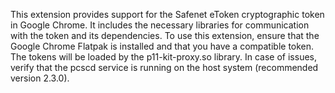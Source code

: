 This extension provides support for the Safenet eToken cryptographic token in Google Chrome. It includes the necessary libraries for communication with the token and its dependencies.
To use this extension, ensure that the Google Chrome Flatpak is installed and that you have a compatible token. The tokens will be loaded by the p11-kit-proxy.so library. In case of issues, verify that the pcscd service is running on the host system (recommended version 2.3.0).